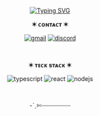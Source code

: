 <div align="center">

  [![Typing SVG](https://readme-typing-svg.demolab.com?font=Permanent+Marker&size=40&duration=3500&pause=3000&color=000000&background=FFFFFF&center=true&vCenter=true&width=500&height=150&lines=hello%2C+i'm+wavy+%F0%9F%8C%8A)](https://git.io/typing-svg)

**✶ ᴄᴏɴᴛᴀᴄᴛ ✶**

[![gmail](https://shields.io/badge/gmail-black?style=for-the-badge&logo=gmail)](mailto:you.meet.vvavy@gmail.com)
[![discord](https://shields.io/badge/discord-black?style=for-the-badge&logo=discord)](https://discordapp.com/users/itso_wavy) 
<!-- [![tistory](https://shields.io/badge/tistory-black?style=for-the-badge&logo=tistory)](https://itsowavy.tistory.com/455) -->

<!-- <br> -->
<br>

**✶ ᴛᴇᴄᴋ sᴛᴀᴄᴋ ✶**
<!-- **✶ ᴛᴇᴄᴋ sᴛᴀᴄᴋ & ᴛᴏᴏʟs ✶** -->

<!-- ![javascript](https://shields.io/badge/javascript-black?style=for-the-badge&logo=javascript) -->
![typescript](https://shields.io/badge/typescript-black?style=for-the-badge&logo=typescript)
![react](https://img.shields.io/badge/react-000000?style=for-the-badge&logo=react)
![nodejs](https://img.shields.io/badge/node.js-000000?style=for-the-badge&logo=node.js)

<!-- ![redux](https://img.shields.io/badge/redux-000000?&logo=redux)
![tanstack-query](https://img.shields.io/badge/tanstack-query-000000?&logo=reactquery) -->


<!-- ![html5](https://img.shields.io/badge/html-000000?&logo=html5)
![css3](https://img.shields.io/badge/css-000000?&logo=css3)
![axios](https://img.shields.io/badge/axios-000000?&logo=axios)
 -->
<!-- ![zustand](https://img.shields.io/badge/zustand-000000?&logo=zustand)
![javascript](https://img.shields.io/badge/javascript-000000?&logo=javascript)
![typescript](https://img.shields.io/badge/typescript-000000?&logo=typescript) -->

<!-- _⋆ ʙᴀᴄᴋᴇɴᴅ_ -->

<!-- ![nodejs](https://img.shields.io/badge/node.js-000000?&logo=node.js)
![express](https://img.shields.io/badge/express-000000?&logo=express)
![firebase](https://shields.io/badge/firebase-black?&logo=firebase)
![mongodb](https://shields.io/badge/mongoDB-000000?&logo=mongodb) -->

<!--
_⋆ sᴛʏʟɪɴɢ_

![styled-components](https://shields.io/badge/styled-components-000000?&logo=styledcomponents)
![tailwindcss](https://shields.io/badge/tailwindcss-black?&logo=tailwindcss)
![scss](https://shields.io/badge/scss-black?&logo=sass)
![chartjs](https://img.shields.io/badge/chart.js-000000?&logo=chart.js)

_⋆ ᴅᴇsɪɢɴ_

![figma](https://shields.io/badge/figma-black?&logo=figma)
![photoshop](https://shields.io/badge/photoshop-000000?&logo=photoshop)

_⋆ ᴛᴏᴏʟs_

![notion](https://shields.io/badge/notion-black?&logo=notion)
![git](https://shields.io/badge/git-000000?&logo=git)
![github](https://shields.io/badge/github-000000?&logo=github)
![discord](https://img.shields.io/badge/discord-000000?&logo=discord)
![trello](https://shields.io/badge/trello-000000?&logo=trello) -->

<br>

-ˋˏ✄┈┈┈┈┈┈┈┈

<!-- 
  <a href="https://github.com/itso-wavy"> 
    <img alt="wavy_ github stats" width="30.5%" src="https://github-readme-stats.vercel.app/api?username=itso-wavy" />
    <img alt="wavy_ top langs" width="30%" src="https://github-readme-stats.vercel.app/api/top-langs/?username=itso-wavy&layout=compact" />
  </a>
-->
</div>
